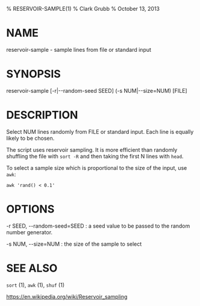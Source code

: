 % RESERVOIR-SAMPLE(1)
% Clark Grubb
% October 13, 2013

# NAME

reservoir-sample - sample lines from file or standard input

# SYNOPSIS

reservoir-sample [-r|--random-seed SEED] (-s NUM|--size=NUM) [FILE]

# DESCRIPTION

Select NUM lines randomly from FILE or standard input.  Each line is equally likely to be chosen.

The script uses reservoir sampling.  It is more efficient than randomly shuffling the file
with `sort -R` and then taking the first N lines with `head`.

To select a sample size which is proportional to the size of the input, use `awk`:

    awk 'rand() < 0.1'

# OPTIONS

-r SEED, \--random-seed=SEED
: a seed value to be passed to the random number generator.

-s NUM, \--size=NUM
: the size of the sample to select

# SEE ALSO

`sort` (1), `awk` (1), `shuf` (1)

https://en.wikipedia.org/wiki/Reservoir_sampling
